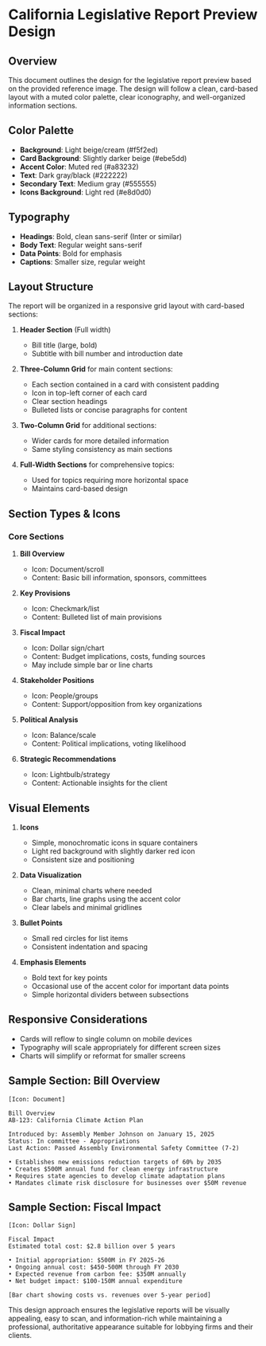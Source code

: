 # California Legislative Report Preview Design

## Overview
This document outlines the design for the legislative report preview based on the provided reference image. The design will follow a clean, card-based layout with a muted color palette, clear iconography, and well-organized information sections.

## Color Palette
- **Background**: Light beige/cream (#f5f2ed)
- **Card Background**: Slightly darker beige (#ebe5dd)
- **Accent Color**: Muted red (#a83232)
- **Text**: Dark gray/black (#222222)
- **Secondary Text**: Medium gray (#555555)
- **Icons Background**: Light red (#e8d0d0)

## Typography
- **Headings**: Bold, clean sans-serif (Inter or similar)
- **Body Text**: Regular weight sans-serif
- **Data Points**: Bold for emphasis
- **Captions**: Smaller size, regular weight

## Layout Structure
The report will be organized in a responsive grid layout with card-based sections:

1. **Header Section** (Full width)
   - Bill title (large, bold)
   - Subtitle with bill number and introduction date

2. **Three-Column Grid** for main content sections:
   - Each section contained in a card with consistent padding
   - Icon in top-left corner of each card
   - Clear section headings
   - Bulleted lists or concise paragraphs for content

3. **Two-Column Grid** for additional sections:
   - Wider cards for more detailed information
   - Same styling consistency as main sections

4. **Full-Width Sections** for comprehensive topics:
   - Used for topics requiring more horizontal space
   - Maintains card-based design

## Section Types & Icons

### Core Sections
1. **Bill Overview**
   - Icon: Document/scroll
   - Content: Basic bill information, sponsors, committees

2. **Key Provisions**
   - Icon: Checkmark/list
   - Content: Bulleted list of main provisions

3. **Fiscal Impact**
   - Icon: Dollar sign/chart
   - Content: Budget implications, costs, funding sources
   - May include simple bar or line charts

4. **Stakeholder Positions**
   - Icon: People/groups
   - Content: Support/opposition from key organizations

5. **Political Analysis**
   - Icon: Balance/scale
   - Content: Political implications, voting likelihood

6. **Strategic Recommendations**
   - Icon: Lightbulb/strategy
   - Content: Actionable insights for the client

## Visual Elements
1. **Icons**
   - Simple, monochromatic icons in square containers
   - Light red background with slightly darker red icon
   - Consistent size and positioning

2. **Data Visualization**
   - Clean, minimal charts where needed
   - Bar charts, line graphs using the accent color
   - Clear labels and minimal gridlines

3. **Bullet Points**
   - Small red circles for list items
   - Consistent indentation and spacing

4. **Emphasis Elements**
   - Bold text for key points
   - Occasional use of the accent color for important data points
   - Simple horizontal dividers between subsections

## Responsive Considerations
- Cards will reflow to single column on mobile devices
- Typography will scale appropriately for different screen sizes
- Charts will simplify or reformat for smaller screens

## Sample Section: Bill Overview
```
[Icon: Document]

Bill Overview
AB-123: California Climate Action Plan

Introduced by: Assembly Member Johnson on January 15, 2025
Status: In committee - Appropriations
Last Action: Passed Assembly Environmental Safety Committee (7-2)

• Establishes new emissions reduction targets of 60% by 2035
• Creates $500M annual fund for clean energy infrastructure
• Requires state agencies to develop climate adaptation plans
• Mandates climate risk disclosure for businesses over $50M revenue
```

## Sample Section: Fiscal Impact
```
[Icon: Dollar Sign]

Fiscal Impact
Estimated total cost: $2.8 billion over 5 years

• Initial appropriation: $500M in FY 2025-26
• Ongoing annual cost: $450-500M through FY 2030
• Expected revenue from carbon fee: $350M annually
• Net budget impact: $100-150M annual expenditure

[Bar chart showing costs vs. revenues over 5-year period]
```

This design approach ensures the legislative reports will be visually appealing, easy to scan, and information-rich while maintaining a professional, authoritative appearance suitable for lobbying firms and their clients.
